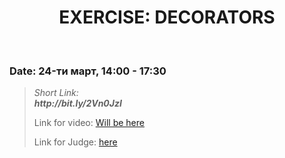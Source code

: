 <h1 align="center">EXERCISE: DECORATORS</h1>
    <br>

<h3>Date: 24-ти март, 14:00 - 17:30</h3>

<blockquote>
    <p>
        <i>
            Short Link: <br> 
            <b>
                http://bit.ly/2Vn0JzI
            </b> 
        </i>
    </p>
    <p>
        Link for video: 
        <a href="https://www.youtube.com/watch?v=xhYenKa8hXI&feature=emb_title">Will be here</a>
    </p>
        <p>
        Link for Judge: 
        <a href="https://judge.softuni.bg/Contests/Practice/Index/1947#0">here</a>
    </p>
</blockquote>
